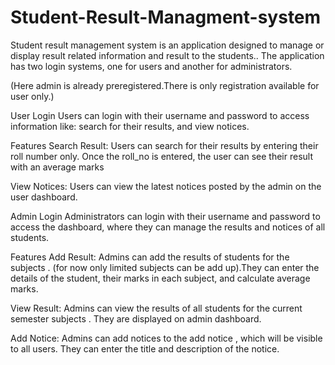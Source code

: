# Student-Result-Managment-system
Student result management system is an application designed to manage or display result related information and result  to the students.. The application has two login systems, one for users and another for administrators.

(Here admin is already preregistered.There is only registration available for user only.)

User Login
Users can login with their username and password to access  information like: search for their results, and view notices.

Features
Search Result: Users can search for their results by entering their roll number only. Once the roll_no  is  entered, the user can see their result  with an average marks 

View Notices: Users can view the latest notices posted by the admin on the user dashboard.

Admin Login
Administrators can login with their username and password to access the dashboard, where they can manage the results and notices of all students.

Features
Add Result: Admins can add the results of students for the subjects . (for now only limited subjects can be add up).They can enter the details of the student, their marks in each subject, and calculate average marks.

View Result: Admins can view the results of all students for the current semester subjects . They are displayed on admin dashboard.

Add Notice: Admins can add notices to the add notice , which will be visible to all users. They can enter the title and description of the notice.

